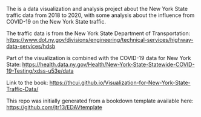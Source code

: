 
The is a data visualization and analysis project about the New York State traffic data from 2018 to 2020, with some analysis about the influence from COVID-19 on the New York State traffic.

The traffic data is from the New York State Department of Transportation: https://www.dot.ny.gov/divisions/engineering/technical-services/highway-data-services/hdsb

Part of the visualization is combined with the COVID-19 data for New York State: https://health.data.ny.gov/Health/New-York-State-Statewide-COVID-19-Testing/xdss-u53e/data


Link to the book: https://thcui.github.io/Visualization-for-New-York-State-Traffic-Data/

This repo was initially generated from a bookdown template available here: https://github.com/jtr13/EDAVtemplate


